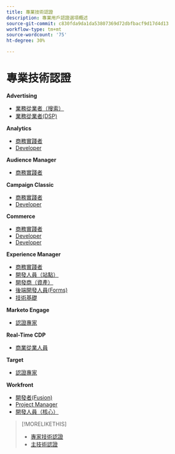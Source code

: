 ```yaml
---
title: 專業技術認證
description: 專業用戶認證選項概述
source-git-commit: c830fda9da1da53807369d72dbfbacf9d17d4d13
workflow-type: tm+mt
source-wordcount: '75'
ht-degree: 30%

---
```


# 專業技術認證

**Advertising**

* [業務從業者（搜索）](/help/certifications/aac/aac-search-p-business.md) <!--AD0-E501-->
* [業務從業者(DSP)](/help/certifications/aac/aac-dsp-p-business.md) <!--AD0-E502-->

**Analytics**

* [商務實踐者](/help/certifications/aa/aa-p-business.md) <!--AD0-E212-->
* [Developer](/help/certifications/aa/aa-p-developer.md) <!--AD0-E213-->


**Audience Manager**

* [商務實踐者](/help/certifications/aam/aam-p-business.md) <!--AD0-E458-->

**Campaign Classic**

* [商務實踐者](/help/certifications/acc/acc-p-business.md) <!--AD0-E329-->
* [Developer](/help/certifications/acc/acc-p-developer.md) <!--AD0-E331-->

**Commerce**

* [商務實踐者](/help/certifications/ac/ac-p-business.md) <!--AD0-E712-->
* [Developer](/help/certifications/ac/ac-p-developer.md) <!--AD0-E717-->
* [Developer](/help/certifications/ac/ac-p-fedeveloper.md) <!--AD0-E719-->

**Experience Manager**

* [商務實踐者](/help/certifications/aem/aem-p-business.md) <!--AD0-E126-->
* [開發人員（站點）](/help/certifications/aem/aem-sites-p-developer.md) <!--AD0-E123-->
* [開發商（資產）](/help/certifications/aem/aem-assets-p-developer.md) <!--AD0-E129-->
* [後端開發人員(Forms)](/help/certifications/aem/aem-forms-p-bedeveloper.md) <!--AD0-E127-->
* [技術基礎](/help/certifications/aem/aem-p-foundations.md) <!--AD0-E132-->

**Marketo Engage**

* [認證專家](/help/certifications/ame/ame-p.md) <!--AD0-E555-->

**Real-Time CDP**

* [商業從業人員](/help/certifications/rtcdp/rtcdp-p-business.md) <!--AD0-E602-->

**Target**

* [認證專家](/help/certifications/at/at-p-business.md) <!--AD0-E408-->

**Workfront**

* [開發者(Fusion)](/help/certifications/aw/aw-fusion-p-developer.md) <!--AD0-E902-->
* [Project Manager](/help/certifications/aw/aw-p-project-manager.md) <!--AD0-E903-->
* [開發人員（核心）](/help/certifications/aw/aw-core-p-developer.md) <!--AD0-E905-->

>[!MORELIKETHIS]
>
>* [專家技術認證](expert.md)
>* [主技術認證](master.md)

